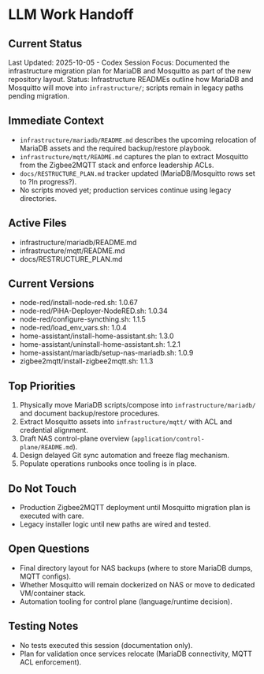 # LLM Work Handoff

## Current Status

Last Updated: 2025-10-05 - Codex
Session Focus: Documented the infrastructure migration plan for MariaDB and Mosquitto as part of the new repository layout.
Status: Infrastructure READMEs outline how MariaDB and Mosquitto will move into `infrastructure/`; scripts remain in legacy paths pending migration.

## Immediate Context

- `infrastructure/mariadb/README.md` describes the upcoming relocation of MariaDB assets and the required backup/restore playbook.
- `infrastructure/mqtt/README.md` captures the plan to extract Mosquitto from the Zigbee2MQTT stack and enforce leadership ACLs.
- `docs/RESTRUCTURE_PLAN.md` tracker updated (MariaDB/Mosquitto rows set to ?In progress?).
- No scripts moved yet; production services continue using legacy directories.

## Active Files
- infrastructure/mariadb/README.md
- infrastructure/mqtt/README.md
- docs/RESTRUCTURE_PLAN.md

## Current Versions
- node-red/install-node-red.sh: 1.0.67
- node-red/PiHA-Deployer-NodeRED.sh: 1.0.34
- node-red/configure-syncthing.sh: 1.1.5
- node-red/load_env_vars.sh: 1.0.4
- home-assistant/install-home-assistant.sh: 1.3.0
- home-assistant/uninstall-home-assistant.sh: 1.2.1
- home-assistant/mariadb/setup-nas-mariadb.sh: 1.0.9
- zigbee2mqtt/install-zigbee2mqtt.sh: 1.1.3

## Top Priorities
1. Physically move MariaDB scripts/compose into `infrastructure/mariadb/` and document backup/restore procedures.
2. Extract Mosquitto assets into `infrastructure/mqtt/` with ACL and credential alignment.
3. Draft NAS control-plane overview (`application/control-plane/README.md`).
4. Design delayed Git sync automation and freeze flag mechanism.
5. Populate operations runbooks once tooling is in place.

## Do Not Touch
- Production Zigbee2MQTT deployment until Mosquitto migration plan is executed with care.
- Legacy installer logic until new paths are wired and tested.

## Open Questions
- Final directory layout for NAS backups (where to store MariaDB dumps, MQTT configs).
- Whether Mosquitto will remain dockerized on NAS or move to dedicated VM/container stack.
- Automation tooling for control plane (language/runtime decision).

## Testing Notes
- No tests executed this session (documentation only).
- Plan for validation once services relocate (MariaDB connectivity, MQTT ACL enforcement).
